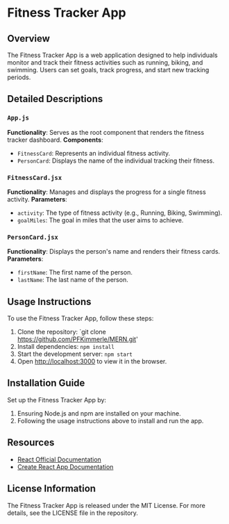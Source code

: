 # Fitness Tracker App

## Overview
The Fitness Tracker App is a web application designed to help individuals monitor and track their fitness activities such as running, biking, and swimming. Users can set goals, track progress, and start new tracking periods.

## Detailed Descriptions
### `App.js`
**Functionality**: Serves as the root component that renders the fitness tracker dashboard.
**Components**:
- `FitnessCard`: Represents an individual fitness activity.
- `PersonCard`: Displays the name of the individual tracking their fitness.

### `FitnessCard.jsx`
**Functionality**: Manages and displays the progress for a single fitness activity.
**Parameters**:
- `activity`: The type of fitness activity (e.g., Running, Biking, Swimming).
- `goalMiles`: The goal in miles that the user aims to achieve.

### `PersonCard.jsx`
**Functionality**: Displays the person's name and renders their fitness cards.
**Parameters**:
- `firstName`: The first name of the person.
- `lastName`: The last name of the person.

## Usage Instructions
To use the Fitness Tracker App, follow these steps:
1. Clone the repository: `git clone https://github.com/PFKimmerle/MERN.git'
2. Install dependencies: `npm install`
3. Start the development server: `npm start`
4. Open [http://localhost:3000](http://localhost:3000) to view it in the browser.

## Installation Guide
Set up the Fitness Tracker App by:
1. Ensuring Node.js and npm are installed on your machine.
2. Following the usage instructions above to install and run the app.

## Resources
- [React Official Documentation](https://reactjs.org/docs/getting-started.html)
- [Create React App Documentation](https://create-react-app.dev/docs/getting-started/)

## License Information
The Fitness Tracker App is released under the MIT License. For more details, see the LICENSE file in the repository.

